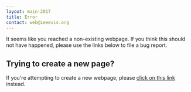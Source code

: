 ```yaml
---
layout: main-2017
title: Error
contact: web@ieeevis.org
---
```


It seems like you reached a non-existing webpage. If you think this
should not have happened, please use the links below to file a bug
report.

## Trying to create a new page?

If you're attempting to create a new webpage, please
[click on this link](javascript:send_to_create_gh_flow()) instead.

<script src="/error.js"></script>
